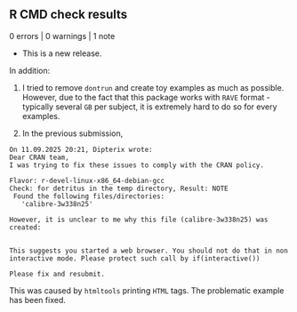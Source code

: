 ## R CMD check results

0 errors | 0 warnings | 1 note

* This is a new release.

In addition:

1. I tried to remove `dontrun` and create toy examples as much as possible. However, due to the fact that this package works with `RAVE` format - typically several `GB` per subject, it is extremely hard to do so for every examples.  

2. In the previous submission,

```
On 11.09.2025 20:21, Dipterix wrote:
Dear CRAN team,
I was trying to fix these issues to comply with the CRAN policy.

Flavor: r-devel-linux-x86_64-debian-gcc
Check: for detritus in the temp directory, Result: NOTE
 Found the following files/directories:
   'calibre-3w338n25'

However, it is unclear to me why this file (calibre-3w338n25) was created:


This suggests you started a web browser. You should not do that in non interactive mode. Please protect such call by if(interactive())

Please fix and resubmit.
```

This was caused by `htmltools` printing `HTML` tags. The problematic example has been fixed.
